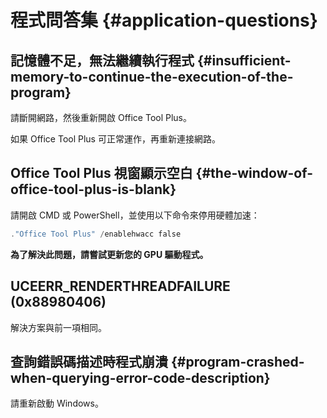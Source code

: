 # 程式問答集 {#application-questions}

## 記憶體不足，無法繼續執行程式 {#insufficient-memory-to-continue-the-execution-of-the-program}

請斷開網路，然後重新開啟 Office Tool Plus。

如果 Office Tool Plus 可正常運作，再重新連接網路。

## Office Tool Plus 視窗顯示空白 {#the-window-of-office-tool-plus-is-blank}

請開啟 CMD 或 PowerShell，並使用以下命令來停用硬體加速：

```powershell
."Office Tool Plus" /enablehwacc false
```

**為了解決此問題，請嘗試更新您的 GPU 驅動程式。**

## UCEERR_RENDERTHREADFAILURE (0x88980406)

解決方案與前一項相同。

## 查詢錯誤碼描述時程式崩潰 {#program-crashed-when-querying-error-code-description}

請重新啟動 Windows。
